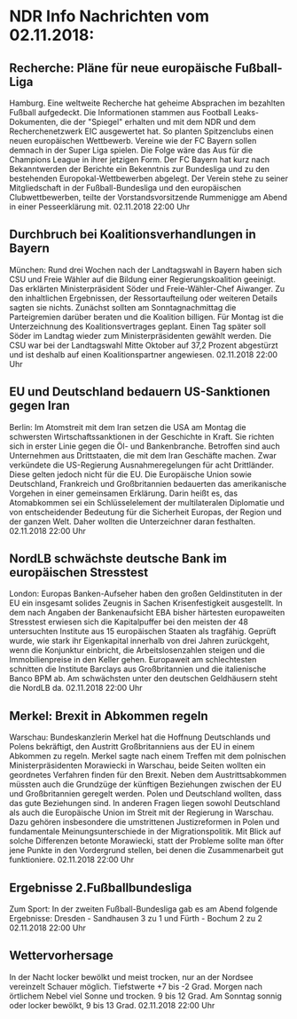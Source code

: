 # NDR Info Nachrichten vom 02.11.2018:


## Recherche: Pläne für neue europäische Fußball-Liga
Hamburg. Eine weltweite Recherche hat geheime Absprachen im bezahlten Fußball aufgedeckt. Die Informationen stammen aus Football Leaks-Dokumenten, die der "Spiegel" erhalten und mit dem NDR und dem Recherchenetzwerk EIC ausgewertet hat. So planten Spitzenclubs einen neuen europäischen Wettbewerb. Vereine wie der FC Bayern sollen demnach in der Super Liga spielen. Die Folge wäre das Aus für die Champions League in ihrer jetzigen Form. Der FC Bayern hat kurz nach Bekanntwerden der Berichte ein Bekenntnis zur Bundesliga und zu den bestehenden Europokal-Wettbewerben abgelegt. Der Verein stehe zu seiner Mitgliedschaft in der Fußball-Bundesliga und den europäischen Clubwettbewerben, teilte der Vorstandsvorsitzende Rummenigge am Abend in einer Pesseerklärung mit. 02.11.2018 22:00 Uhr 

## Durchbruch bei Koalitionsverhandlungen in Bayern
München: Rund drei Wochen nach der Landtagswahl in Bayern haben sich CSU und Freie Wähler auf die Bildung einer Regierungskoalition geeinigt. Das erklärten Ministerpräsident Söder und Freie-Wähler-Chef Aiwanger. Zu den inhaltlichen Ergebnissen, der Ressortaufteilung oder weiteren Details sagten sie nichts. Zunächst sollten am Sonntagnachmittag die Parteigremien darüber beraten und die Koalition billigen. Für Montag ist die Unterzeichnung des Koalitionsvertrages geplant. Einen Tag später soll Söder im Landtag wieder zum Ministerpräsidenten gewählt werden. Die CSU war bei der Landtagswahl Mitte Oktober auf 37,2 Prozent abgestürzt und ist deshalb auf einen Koalitionspartner angewiesen. 02.11.2018 22:00 Uhr 

## EU und Deutschland bedauern US-Sanktionen gegen Iran
Berlin: Im Atomstreit mit dem Iran setzen die USA am Montag die schwersten Wirtschaftssanktionen in der Geschichte in Kraft. Sie richten sich in erster Linie gegen die Öl- und Bankenbranche. Betroffen sind auch Unternehmen aus Drittstaaten, die mit dem Iran Geschäfte machen. Zwar verkündete die US-Regierung Ausnahmeregelungen für acht Drittländer. Diese gelten jedoch nicht für die EU. Die Europäische Union sowie Deutschland, Frankreich und Großbritannien bedauerten das amerikanische Vorgehen in einer gemeinsamen Erklärung. Darin heißt es, das Atomabkommen sei ein Schlüsselelement der multilateralen Diplomatie und von entscheidender Bedeutung für die Sicherheit Europas, der Region und der ganzen Welt. Daher wollten die Unterzeichner daran festhalten. 02.11.2018 22:00 Uhr 

## NordLB schwächste deutsche Bank im europäischen Stresstest
London: Europas Banken-Aufseher haben den großen Geldinstituten in der EU ein insgesamt solides Zeugnis in Sachen Krisenfestigkeit ausgestellt. In dem nach Angaben der Bankenaufsicht EBA bisher härtesten europaweiten Stresstest erwiesen sich die Kapitalpuffer bei den meisten der 48 untersuchten Institute aus 15 europäischen Staaten als tragfähig. Geprüft wurde, wie stark ihr Eigenkapital innerhalb von drei Jahren zurückgeht, wenn die Konjunktur einbricht, die Arbeitslosenzahlen steigen und die Immobilienpreise in den Keller gehen. Europaweit am schlechtesten schnitten die Institute Barclays aus Großbritannien und die italienische Banco BPM ab. Am schwächsten unter den deutschen Geldhäusern steht die NordLB da. 02.11.2018 22:00 Uhr 

## Merkel: Brexit in Abkommen regeln
Warschau: Bundeskanzlerin Merkel hat die Hoffnung Deutschlands und Polens bekräftigt, den Austritt Großbritanniens aus der EU in einem Abkommen zu regeln. Merkel sagte nach einem Treffen mit dem polnischen Ministerpräsidenten Morawiecki in Warschau, beide Seiten wollten ein geordnetes Verfahren finden für den Brexit. Neben dem Austrittsabkommen müssten auch die Grundzüge der künftigen Beziehungen zwischen der EU und Großbritannien geregelt werden. Polen und Deutschland wollten, dass das gute Beziehungen sind. In anderen Fragen liegen sowohl Deutschland als auch die Europäische Union im Streit mit der Regierung in Warschau. Dazu gehören insbesondere die umstrittenen Justizreformen in Polen und fundamentale Meinungsunterschiede in der Migrationspolitik. Mit Blick auf solche Differenzen betonte Morawiecki, statt der Probleme sollte man öfter jene Punkte in den Vordergrund stellen, bei denen die Zusammenarbeit gut funktioniere. 02.11.2018 22:00 Uhr 

## Ergebnisse 2.Fußballbundesliga
Zum Sport: In der zweiten Fußball-Bundesliga gab es am Abend folgende Ergebnisse: Dresden - Sandhausen 3 zu 1
und
Fürth - Bochum 2 zu 2 02.11.2018 22:00 Uhr 

## Wettervorhersage
In der Nacht locker bewölkt und meist trocken, nur an der Nordsee vereinzelt Schauer möglich. Tiefstwerte +7 bis -2 Grad. Morgen nach örtlichem Nebel viel Sonne und trocken. 9 bis 12 Grad. Am Sonntag sonnig oder locker bewölkt, 9 bis 13 Grad. 02.11.2018 22:00 Uhr 
